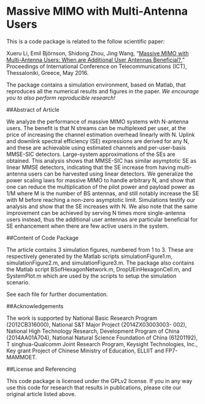 Massive MIMO with Multi-Antenna Users
==================

This is a code package is related to the follow scientific paper:

Xueru Li, Emil Björnson, Shidong Zhou, Jing Wang, “[Massive MIMO with Multi-Antenna Users: When are Additional User Antennas Beneficial?](http://arxiv.org/pdf/1603.09052),” Proceedings of International Conference on Telecommunications (ICT), Thessaloniki, Greece, May 2016.

The package contains a simulation environment, based on Matlab, that reproduces all the numerical results and figures in the paper. *We encourage you to also perform reproducible research!*


##Abstract of Article

We analyze the performance of massive MIMO systems with N-antenna users. The benefit is that N streams can be multiplexed per user, at the price of increasing the channel estimation overhead linearly with N. Uplink and downlink spectral efficiency (SE) expressions are derived for any N, and these are achievable using estimated channels and per-user-basis MMSE-SIC detectors. Large-system approximations of the SEs are obtained. This analysis shows that MMSE-SIC has similar asymptotic SE as linear MMSE detectors, indicating that the SE increase from having multi-antenna users can be harvested using linear detectors. We generalize the power scaling laws for massive MIMO to handle arbitrary N, and show that one can reduce the multiplication of the pilot power and payload power as 1/M where M is the number of BS antennas, and still notably increase the SE with M before reaching a non-zero asymptotic limit. Simulations testify our analysis and show that the SE increases with N. We also note that the same improvement can be achieved by serving N times more single-antenna users instead, thus the additional user antennas are particular beneficial for SE enhancement when there are few active users in the system.


##Content of Code Package

The article contains 3 simulation figures, numbered from 1 to 3. These are respectively generated by the Matlab scripts simulationFigure1.m, simulationFigure2.m, and simulationFigure3.m. The package also contains the Matlab script BSofHexagonNetwork.m, DropUEinHexagonCell.m, and SystemPlot.m which are used by the scripts to setup the simulation scenario.

See each file for further documentation.


##Acknowledgements

The work is supported by National Basic Research Program (2012CB316000), National S&T Major Project (2014ZX03003003- 002), National High Technology Research, Development Program of China (2014AA01A704), National Natural Science Foundation of China (61201192), T singhua-Qualcomm Joint Research Program, Keysight Technologies, Inc., Key grant Project of Chinese Ministry of Education, ELLIIT and FP7-MAMMOET.

##License and Referencing

This code package is licensed under the GPLv2 license. If you in any way use this code for research that results in publications, please cite our original article listed above.
